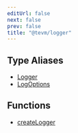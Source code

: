```yaml
---
editUrl: false
next: false
prev: false
title: "@tevm/logger"
---
```


## Type Aliases

- [Logger](/reference/tevm/logger/type-aliases/logger/)
- [LogOptions](/reference/tevm/logger/type-aliases/logoptions/)

## Functions

- [createLogger](/reference/tevm/logger/functions/createlogger/)
